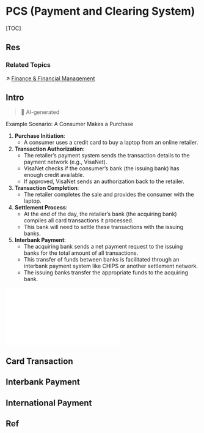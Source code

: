 # PCS (Payment and Clearing System)

[TOC]



## Res
### Related Topics
↗ [Finance & Financial Management](../../../Macro-Knowledge/Economics%20&%20Finance/🏦%20Finance%20&%20Financial%20Management/Finance%20&%20Financial%20Management.md)



## Intro
> 🤖 AI-generated

Example Scenario: A Consumer Makes a Purchase
1. **Purchase Initiation**:
    - A consumer uses a credit card to buy a laptop from an online retailer.
2. **Transaction Authorization**:
    - The retailer’s payment system sends the transaction details to the payment network (e.g., VisaNet).
    - VisaNet checks if the consumer’s bank (the issuing bank) has enough credit available.
    - If approved, VisaNet sends an authorization back to the retailer.
3. **Transaction Completion**:
    - The retailer completes the sale and provides the consumer with the laptop.
4. **Settlement Process**:
    - At the end of the day, the retailer’s bank (the acquiring bank) compiles all card transactions it processed.
    - This bank will need to settle these transactions with the issuing banks.
5. **Interbank Payment**:
    - The acquiring bank sends a net payment request to the issuing banks for the total amount of all transactions.
    - This transfer of funds between banks is facilitated through an interbank payment system like CHIPS or another settlement network.
    - The issuing banks transfer the appropriate funds to the acquiring bank.

![international_transaction | 800](../../../Assets/Illustrations/Finance%20&%20Transaction/international_transaction.md)



## Card Transaction



## Interbank Payment


## International Payment



## Ref
[支付清算系统 ｜ MBA智库]: https://wiki.mbalib.com/wiki/%E6%94%AF%E4%BB%98%E6%B8%85%E7%AE%97%E4%BD%93%E7%B3%BB

[非银行支付机构网络支付清算平台 | wikipedia]: https://zh.wikipedia.org/wiki/%E9%9D%9E%E9%93%B6%E8%A1%8C%E6%94%AF%E4%BB%98%E6%9C%BA%E6%9E%84%E7%BD%91%E7%BB%9C%E6%94%AF%E4%BB%98%E6%B8%85%E7%AE%97%E5%B9%B3%E5%8F%B0
